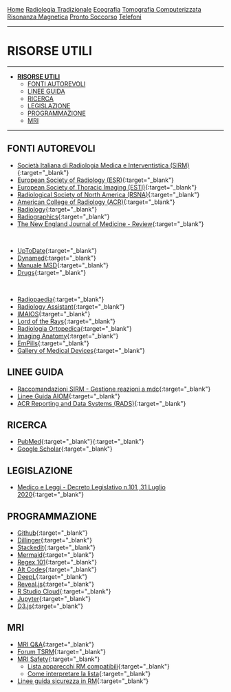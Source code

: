 <div class="topnav">
  <a href="index.html">Home</a>
  <a href="radiologia_tradizionale.html">Radiologia Tradizionale</a>
  <a href="ecografia.html">Ecografia</a>
  <a href="tomografia_computerizzata.html">Tomografia Computerizzata</a>
  <a href="risonanza_magnetica.html">Risonanza Magnetica</a>
  <a href="pronto_soccorso.html">Pronto Soccorso</a>
  <a href="contatti.html">Telefoni</a>
</div>

- - -

# **RISORSE UTILI**

- - -

- [**RISORSE UTILI**](#risorse-utili)
  - [FONTI AUTOREVOLI](#fonti-autorevoli)
  - [LINEE GUIDA](#linee-guida)
  - [RICERCA](#ricerca)
  - [LEGISLAZIONE](#legislazione)
  - [PROGRAMMAZIONE](#programmazione)
  - [MRI](#mri)

- - -

## FONTI AUTOREVOLI

- [Società Italiana di Radiologia Medica e Interventistica (SIRM)](https://areasoci.sirm.org/u/login){:target="_blank"}
- [European Society of Radiology (ESR)](https://www.myesr.org/){:target="_blank"}
- [European Society of Thoracic Imaging (ESTI)](https://www.myesti.org/){:target="_blank"}
- [Radiological Society of North America (RSNA)](https://www.rsna.org){:target="_blank"}
- [American College of Radiology (ACR)](https://www.acr.org){:target="_blank"}
- [Radiology](https://pubs.rsna.org/journal/radiology){:target="_blank"}
- [Radiographics](https://pubs.rsna.org/journal/radiographics){:target="_blank"}
- [The New England Journal of Medicine - Review](https://www.nejm.org/medical-articles/review-article?){:target="_blank"}

<br>

- [UpToDate](https://www.wolterskluwer.com/en/solutions/uptodate){:target="_blank"}
- [Dynamed](https://www.dynamed.com/){:target="_blank"}
- [Manuale MSD](https://www.msdmanuals.com/it/professionale){:target="_blank"}
- [Drugs](https://www.drugs.com){:target="_blank"}

<br>

- [Radiopaedia](https://radiopaedia.org/){:target="_blank"}
- [Radiology Assistant](https://radiologyassistant.nl/){:target="_blank"}
- [IMAIOS](https://www.imaios.com/en){:target="_blank"}
- [Lord of the Rays](http://www.lordoftherays.it){:target="_blank"}
- [Radiologia Ortopedica](https://radiologiaortopedica.it){:target="_blank"}
- [Imaging Anatomy](https://www.castlemountain.dk/atlas/index.php){:target="_blank"}
- [EmPills](https://www.empillsblog.com){:target="_blank"}
- [Gallery of Medical Devices](https://pubs.rsna.org/doi/pdf/10.1148/rg.253055010){:target="_blank"}

## LINEE GUIDA

- [Raccomandazioni SIRM - Gestione reazioni a mdc](https://sirm.org/wp-content/uploads/2021/04/312-Documento-intersocietario-SIRM-SIAARTI-2019-gestione-reazione-avversa-allergica-a-mdc.pdf){:target="_blank"}
- [Linee Guida AIOM](https://www.aiom.it/linee-guida-aiom/){:target="_blank"}
- [ACR Reporting and Data Systems (RADS)](https://www.acr.org/Clinical-Resources/Reporting-and-Data-Systems){:target="_blank"}

## RICERCA

- [PubMed](https://pubmed.ncbi.nlm.nih.gov){:target="_blank"}{:target="_blank"}
- [Google Scholar](https://www.deepl.com/translator){:target="_blank"}

## LEGISLAZIONE

- [Medico e Leggi - Decreto Legislativo n.101, 31 Luglio 2020](https://www.medicoeleggi.com/argomenti000/italia2020/412492.htm){:target="_blank"}

## PROGRAMMAZIONE

- [Github](https://github.com){:target="_blank"}
- [Dillinger](https://dillinger.io){:target="_blank"}
- [Stackedit](https://stackedit.io/app#){:target="_blank"}
- [Mermaid](https://mermaid-js.github.io/mermaid/#/){:target="_blank"}
- [Regex 101](https://regex101.com){:target="_blank"}
- [Alt Codes](https://www.alt-codes.net/){:target="_blank"}
- [DeepL](https://www.deepl.com/translator){:target="_blank"}
- [Reveal.js](https://revealjs.com/){:target="_blank"}
- [R Studio Cloud](https://rstudio.cloud/){:target="_blank"}
- [Jupyter](https://jupyter.org/){:target="_blank"}
- [D3.js](https://d3js.org/){:target="_blank"}


## MRI

- [MRI Q&A](https://mriquestions.com/index.html){:target="_blank"}
- [Forum TSRM](http://fermononrespiri.com/){:target="_blank"}
- [MRI Safety](http://www.mrisafety.com/index.html){:target="_blank"}
  - [Lista apparecchi RM compatibili](http://www.mrisafety.com/List.html){:target="_blank"}
  - [Come interpretare la lista](http://www.mrisafety.com/Terminology.html){:target="_blank"}
- [Linee guida sicurezza in RM](https://mriquestions.com/uploads/3/4/5/7/34572113/acr_manual_on_mr_safety__2000_.pdf){:target="_blank"}


<!--- ## CT -->


<!--- TRASPORTI PAMA -->
<!--- https://trasportipama.dussmann.it/SanLuigi/Account/Login?ReturnUrl=%2FSanLuigi%2FTrasporto%2FwbAgenda -->

<!--- GITHUB REPOSITORY | SL-RAD-VADEMECUM -->
<!--- https://github.com/SL-Rad/SL-Rad-Vademecum -->
